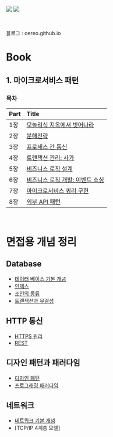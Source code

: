 <img src="https://img.shields.io/badge/Spring-green?style=for-the-badge&logo=spring&logoColor=white"> <img src="https://img.shields.io/badge/docker-2496ED?style=for-the-badge&logo=docker&logoColor=white">

<br />

블로그 : oereo.github.io

# Book

## 1. 마이크로서비스 패턴

### 목차

| Part | Title                                                                                                                                                                                                                                 |
| :--- | :------------------------------------------------------------------------------------------------------------------------------------------------------------------------------------------------------------------------------------ |
| 1장  | [모놀리식 지옥에서 벗어나라](https://github.com/oereo/TIL/tree/main/MicroServicePattern/1.%EB%AA%A8%EB%86%80%EB%A6%AC%EC%8B%9D_%EC%A7%80%EC%98%A5%EC%97%90%EC%84%9C_%EB%B2%97%EC%96%B4%EB%82%98%EB%9D%BC)                             |
| 2장  | [분해전략](https://github.com/oereo/TIL/tree/main/MicroServicePattern/2.%20%EB%B6%84%ED%95%B4%EC%A0%84%EB%9E%B5)                                                                                                                      |
| 3장  | [프로세스 간 통신](https://github.com/oereo/TIL/tree/main/MicroServicePattern/3.%20%ED%94%84%EB%A1%9C%EC%84%B8%EC%8A%A4%20%EA%B0%84%20%ED%86%B5%EC%8B%A0)                                                                             |
| 4장  | [트랜잭션 관리: 사가](https://github.com/oereo/TIL/blob/main/MicroServicePattern/4.%ED%8A%B8%EB%9E%9C%EC%9E%AD%EC%85%98_%EA%B4%80%EB%A6%AC:%EC%82%AC%EA%B0%80/README.md)                                                              |
| 5장  | [비즈니스 로직 설계](https://github.com/oereo/TIL/tree/main/MicroServicePattern/5.%20%EB%B9%84%EC%A6%88%EB%8B%88%EC%8A%A4%20%EB%A1%9C%EC%A7%81%20%EC%84%A4%EA%B3%84)                                                                  |
| 6장  | [비즈니스 로직 개발: 이벤트 소싱](https://github.com/oereo/TIL/tree/main/MicroServicePattern/6.%20%EB%B9%84%EC%A6%88%EB%8B%88%EC%8A%A4%20%EB%A1%9C%EC%A7%81%20%EA%B0%9C%EB%B0%9C:%20%EC%9D%B4%EB%B2%A4%ED%8A%B8%20%EC%86%8C%EC%8B%B1) |
| 7장  | [마이크로서비스 쿼리 구현](https://github.com/oereo/TIL/blob/main/MicroServicePattern/7.%20%EB%A7%88%EC%9D%B4%ED%81%AC%EB%A1%9C%EC%84%9C%EB%B9%84%EC%8A%A4%20%EC%BF%BC%EB%A6%AC%20%EA%B5%AC%ED%98%84/README.md)                       |
| 8장  | [외부 API 패턴](https://github.com/oereo/TIL/tree/main/MicroServicePattern/8.%20%EC%99%B8%EB%B6%80%20API%20%ED%8C%A8%ED%84%B4)                                                                                                        |

<br />

# 면접용 개념 정리
## Database
- [데이터 베이스 기본 개념]()
- [인덱스]()
- [조인의 종류]()
- [트랜잭션과 무결성]()

## HTTP 통신
- [HTTPS 원리]()
- [REST]()

## 디자인 패턴과 패러다임
- [디자인 패턴]()
- [프로그래밍 패러다임]()

## 네트워크
- [네트워크 기본 개념]()
- [TCP/IP 4계층 모델]
